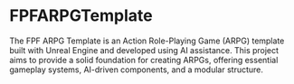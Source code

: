 # FPFARPGTemplate
 The FPF ARPG Template is an Action Role-Playing Game (ARPG) template built with Unreal Engine and developed using AI assistance. This project aims to provide a solid foundation for creating ARPGs, offering essential gameplay systems, AI-driven components, and a modular structure.
